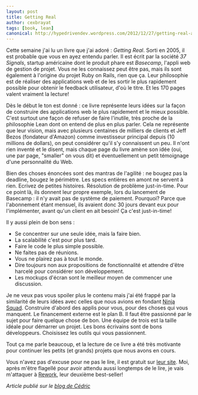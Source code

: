 ```yaml
---
layout: post
title: Getting Real
author: cexbrayat
tags: [book, lean]
canonical: http://hypedrivendev.wordpress.com/2012/12/27/getting-real-a-book-review/
---
```


Cette semaine j'ai lu un livre que j'ai adoré&nbsp;: *Getting Real*. Sorti en 2005, il est probable que vous en ayez entendu parler. Il est écrit par la société *37 Signals*, startup américaine dont le produit phare est *Basecamp*, l'appli web de gestion de projet. Vous ne les connaissez peut être pas, mais ils sont également à l'origine du projet Ruby on Rails, rien que ça. Leur philosophie est de réaliser des applications web et de les sortir le plus rapidement possible pour obtenir le feedback utilisateur, d'où le titre. Et les 170 pages valent vraiment la lecture!

Dès le début le ton est donné : ce livre représente leurs idées sur la façon de construire des applications web le plus rapidement et le mieux possible. C'est surtout une façon de refuser de faire l'inutile, très proche de la philosophie Lean dont on entend de plus en plus parler. Cela ne représente que leur vision, mais avec plusieurs centaines de milliers de clients et Jeff Bezos (fondateur d'Amazon) comme investisseur principal depuis (10 millions de dollars), on peut considérer qu'il s'y connaissent un peu. Il n'ont rien inventé et le disent, mais chaque page du livre amène son idée (oui, une par page, "smaller" on vous dit) et éventuellement un petit témoignage d'une personnalité du Web.

Bien des choses énoncées sont des mantras de l'agilité : ne bougez pas la deadline, bougez le périmètre. Les specs entières en amont ne servent à rien. Ecrivez de petites histoires. Résolution de problème just-in-time. Pour ce point là, ils donnent leur propre exemple, lors du lancement de Basecamp : il n'y avait pas de système de paiement. Pourquoi? Parce que l'abonnement étant mensuel, ils avaient donc 30 jours devant eux pour l'implémenter, avant qu'un client en ait besoin! Ça c'est just-in-time!

Il y aussi plein de bon sens :

- Se concentrer sur une seule idée, mais la faire bien.
- La scalabilité c'est pour plus tard.
- Faire le code le plus simple possible.
- Ne faites pas de réunions.
- Vous ne plairez pas à tout le monde.
- Dire toujours non aux propositions de fonctionnalité et attendre d'être harcelé pour considérer son développement.
- Les mockups d'écran sont le meilleur moyen de commencer une discussion.

Je ne veux pas vous spoiler plus le contenu mais j'ai été frappé par la similarité de leurs idées avec celles que nous avions en fondant [Ninja Squad](https://ninja-squad.com). Construire d'abord des applis pour vous, pour des choses qui vous manquent. Le financement externe est le plan B. Il faut être passionné par le sujet pour faire quelque chose de bon. Une équipe de trois est la taille idéale pour démarrer un projet. Les bons écrivains sont de bons développeurs. Choisissez les outils qui vous passionnent.

Tout ça me parle beaucoup, et la lecture de ce livre a été très motivante pour continuer les petits (et grands) projets que nous avons en cours.

Vous n'avez pas d'excuse pour ne pas le lire, il est gratuit sur [leur site](http://gettingreal.37signals.com/). Moi, après m'être flagellé pour avoir attendu aussi longtemps de le lire, je vais m'attaquer à [Rework](http://37signals.com/rework), leur deuxième best-seller!

_Article publié sur le [blog de Cédric](http://hypedrivendev.wordpress.com/2012/12/27/getting-real-a-book-review/ "Article original sur le blog de Cédric Exbrayat")_